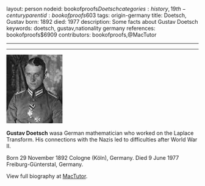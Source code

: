 layout: person
nodeid: bookofproofs$Doetsch
categories: history,19th-century
parentid: bookofproofs$603
tags: origin-germany
title: Doetsch, Gustav
born: 1892
died: 1977
description: Some facts about Gustav Doetsch
keywords: doetsch, gustav,nationality germany
references: bookofproofs$6909
contributors: bookofproofs,@MacTutor

---


---

![Doetsch.jpg](https://github.com/bookofproofs/bookofproofs.github.io/blob/main/_sources/_assets/images/portraits/Doetsch.jpg?raw=true)

**Gustav Doetsch** wasa German mathematician who worked on the Laplace Transform. His connections with the Nazis led to difficulties after World War II.

Born 29 November 1892 Cologne (Köln), Germany. Died 9 June 1977 Freiburg-Günterstal, Germany.


View full biography at [MacTutor](https://mathshistory.st-andrews.ac.uk/Biographies/Doetsch/).